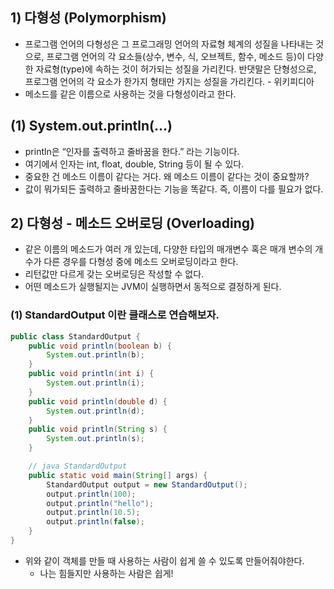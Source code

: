 ## 1) 다형성 (Polymorphism)
- 프로그램 언어의 다형성은 그 프로그래밍 언어의 자료형 체계의 성질을 나타내는 것으로, 프로그램 언어의 각 요소들(상수, 변수, 식, 오브젝트, 함수, 메소드 등)이 다양한 자료형(type)에 속하는 것이 허가되는 성질을 가리킨다. 반댓말은 단형성으로, 프로그램 언어의 각 요소가 한가지 형태만 가지는 성질을 가리킨다. - 위키피디아
- 메소드를 같은 이름으로 사용하는 것을 다형성이라고 한다.

## (1) System.out.println(…)
- println은 “인자를 출력하고 줄바꿈을 한다.” 라는 기능이다.
- 여기에서 인자는 int, float, double, String 등이 될 수 있다.
- 중요한 건 메소드 이름이 같다는 거다. 왜 메소드 이름이 같다는 것이 중요할까?
- 값이 뭐가되든 출력하고 줄바꿈한다는 기능을 똑같다. 즉, 이름이 다를 필요가 없다.

## 2) 다형성 - 메소드 오버로딩 (Overloading)
- 같은 이름의 메소드가 여러 개 있는데, 다양한 타입의 매개변수 혹은 매개 변수의 개수가 다른 경우를 다형성 중에 메소드 오버로딩이라고 한다.
- 리턴값만 다르게 갖는 오버로딩은 작성할 수 없다.
- 어떤 메소드가 실행될지는 JVM이 실행하면서 동적으로 결정하게 된다.

### (1) StandardOutput 이란 클래스로 연습해보자.
```Java
public class StandardOutput {
	public void println(boolean b) {
		System.out.println(b);
	}
	public void println(int i) {
		System.out.println(i);
	}
	public void println(double d) {
		System.out.println(d);
	}
	public void println(String s) {
		System.out.println(s);
	}

	// java StandardOutput
	public static void main(String[] args) {
		StandardOutput output = new StandardOutput();
		output.println(100);
		output.println("hello");
		output.println(10.5);
		output.println(false);
	}
}
```
- 위와 같이 객체를 만들 때 사용하는 사람이 쉽게 쓸 수 있도록 만들어줘야한다.
	- 나는 힘들지만 사용하는 사람은 쉽게!